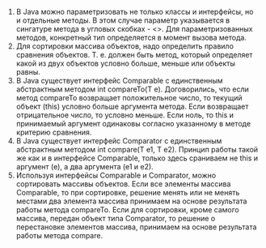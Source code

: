 1. В Java можно параметризовать не только классы и интерфейсы, но и отдельные методы. В этом случае параметр указывается в сингатуре метода в угловых скобках - <>. Для параметризованных методов, конкретный тип определяется в момент вызова метода.
2. Для сортировки массива объектов, надо определить правило сравнения объектов. Т. е. должен быть метод, который определяет какой из двух объектов условно больше, меньше или объекты равны.
3. В Java существует интерфейс Comparable<T> с единственным абстрактным методом int compareTo(T e). Договорились, что если метод compareTo возвращает положительное число, то текущий объект (this) условно больше аргумента метода. Если возвращает отрицательное число, то условно меньше. Если ноль, то this и принимаемый аргумент одинаковы согласно указанному в методе критерию сравнения.
4. В Java существует интерфейс Comparator<T> с единственным абстрактным методом int compare(T e1, T e2). Принцип работы такой же как и в интерфейсе Comparable, только здесь сраниваем не this и аргумент (е), а два аргумента (е1 и е2). 
5. Используя интерфейсы Comparable и Comparator, можно сортировать массивы объектов. Если все элементы массива Comparable, то при сортировке, решение менять или не менять местами два элемента массива принимаем на основе результата работы метода compareTo. Если для сортировки, кроме самого массива, передан объект типа Comparator, то решение о перестановке элементов массива, принимаем на основе результата работы метода compare.